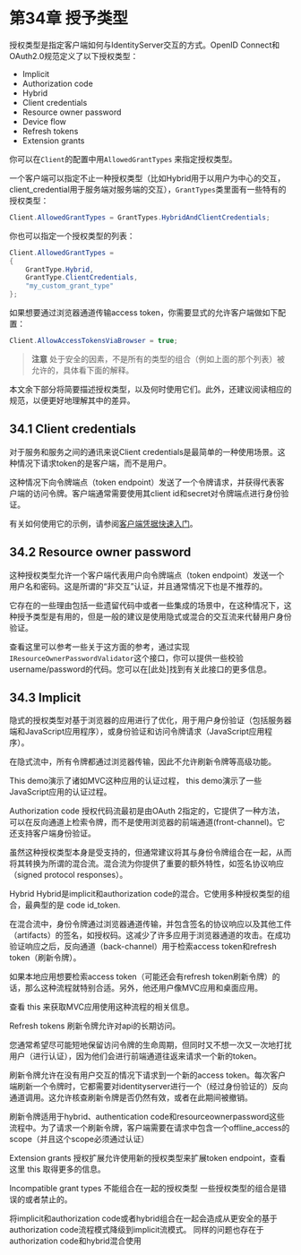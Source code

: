 # 第34章 授予类型
授权类型是指定客户端如何与IdentityServer交互的方式。OpenID Connect和OAuth2.0规范定义了以下授权类型：

* Implicit
* Authorization code
* Hybrid
* Client credentials
* Resource owner password
* Device flow
* Refresh tokens
* Extension grants

你可以在`Client`的配置中用`AllowedGrantTypes` 来指定授权类型。

一个客户端可以指定不止一种授权类型（比如Hybrid用于以用户为中心的交互，client_credential用于服务端对服务端的交互），`GrantTypes`类里面有一些特有的授权类型：
``` C#
Client.AllowedGrantTypes = GrantTypes.HybridAndClientCredentials;
```   

你也可以指定一个授权类型的列表：

``` C#
Client.AllowedGrantTypes =
{
    GrantType.Hybrid,
    GrantType.ClientCredentials,
    "my_custom_grant_type"
};
```

如果想要通过浏览器通道传输access token，你需要显式的允许客户端做如下配置：

``` C#
Client.AllowAccessTokensViaBrowser = true;
```   

> **注意** 处于安全的因素，不是所有的类型的组合（例如上面的那个列表）被允许的，具体看下面的解释。

本文余下部分将简要描述授权类型，以及何时使用它们。此外，还建议阅读相应的规范，以便更好地理解其中的差异。

## 34.1 Client credentials
对于服务和服务之间的通讯来说Client credentials是最简单的一种使用场景。这种情况下请求token的是客户端，而不是用户。

这种情况下向令牌端点（token endpoint）发送了一个令牌请求，并获得代表客户端的访问令牌。客户端通常需要使用其client id和secret对令牌端点进行身份验证。

有关如何使用它的示例，请参阅[客户端凭据快速入门](https://github.com/thinksjay/IdentityServer4/blob/master/%E7%AC%AC%E4%BA%8C%E9%83%A8%E5%88%86%20%E5%BF%AB%E9%80%9F%E5%85%A5%E9%97%A8/%E7%AC%AC9%E7%AB%A0%20%E4%BD%BF%E7%94%A8%E5%AE%A2%E6%88%B7%E7%AB%AF%E5%87%AD%E6%8D%AE%E4%BF%9D%E6%8A%A4API.md)。

## 34.2 Resource owner password
这种授权类型允许一个客户端代表用户向令牌端点（token endpoint）发送一个用户名和密码。这是所谓的“非交互”认证，并且通常情况下也是不推荐的。

它存在的一些理由包括一些遗留代码中或者一些集成的场景中，在这种情况下，这种授予类型是有用的，但是一般的建议是使用隐式或混合的交互流来代替用户身份验证。

查看这里可以参考一些关于这方面的参考，通过实现`IResourceOwnerPasswordValidator`这个接口，你可以提供一些校验username/password的代码。您可以在[此处]找到有关此接口的更多信息。

## 34.3 Implicit
隐式的授权类型对基于浏览器的应用进行了优化，用于用户身份验证（包括服务器端和JavaScript应用程序），或身份验证和访问令牌请求（JavaScript应用程序）。

在隐式流中，所有令牌都通过浏览器传输，因此不允许刷新令牌等高级功能。

This demo演示了诸如MVC这种应用的认证过程， this demo演示了一些JavaScript应用的认证过程。

Authorization code
授权代码流最初是由OAuth 2指定的，它提供了一种方法，可以在反向通道上检索令牌，而不是使用浏览器的前端通道(front-channel)。它还支持客户端身份验证。

虽然这种授权类型本身是受支持的，但通常建议将其与身份令牌组合在一起，从而将其转换为所谓的混合流。混合流为你提供了重要的额外特性，如签名协议响应（signed protocol responses）。

Hybrid
Hybrid是implicit和authorization code的混合。它使用多种授权类型的组合，最典型的是 code id_token.

在混合流中，身份令牌通过浏览器通道传输，并包含签名的协议响应以及其他工件（artifacts）的签名，如授权码。这减少了许多应用于浏览器通道的攻击。在成功验证响应之后，反向通道（back-channel）用于检索access token和refresh token（刷新令牌）。

如果本地应用想要检索access token（可能还会有refresh token刷新令牌）的话，那么这种流程就特别合适。另外，他还用户像MVC应用和桌面应用。

查看 this 来获取MVC应用使用这种流程的相关信息。

Refresh tokens
刷新令牌允许对api的长期访问。

您通常希望尽可能短地保留访问令牌的生命周期，但同时又不想一次又一次地打扰用户（进行认证），因为他们会进行前端通道往返来请求一个新的token。

刷新令牌允许在没有用户交互的情况下请求到一个新的access token。每次客户端刷新一个令牌时，它都需要对identityserver进行一个（经过身份验证的）反向通道调用。这允许核查刷新令牌是否仍然有效，或者在此期间被撤销。

刷新令牌适用于hybrid、authentication code和resourceownerpassword这些流程中。为了请求一个刷新令牌，客户端需要在请求中包含一个offline_access的scope（并且这个scope必须通过认证）

Extension grants
授权扩展允许使用新的授权类型来扩展token endpoint，查看这里 this 取得更多的信息。

Incompatible grant types 不能组合在一起的授权类型
一些授权类型的组合是错误的或者禁止的。

将implicit和authorization code或者hybrid组合在一起会造成从更安全的基于authorization code流程模式降级到implicit流模式。
同样的问题也存在于authorization code和hybrid混合使用